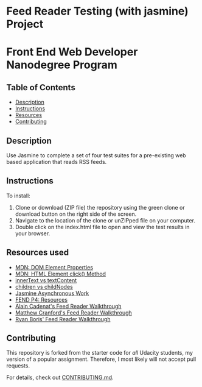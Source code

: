 # Feed Reader Testing (with jasmine) Project

Front End Web Developer Nanodegree Program
==========================================

## Table of Contents

* [Description](#description)
* [Instructions](#instructions)
* [Resources](#resources)
* [Contributing](#contributing)

## Description

Use Jasmine to complete a set of four test suites for a pre-existing web based application that reads RSS feeds.

## Instructions

To install:
1. Clone or download (ZIP file) the repository using the green clone or download button on the right side of the screen.
2. Navigate to the location of the clone or unZIPped file on your computer.
3. Double click on the index.html file to open and view the test results in your browser.

<!--TODO: Figure out why no specs are found  -->
<!-- To view click here: [Feed Reader Test](https://ypadron.github.io/frontend-nanodegree-feedreader/) -->

## Resources used

* [MDN: DOM Element Properties](https://developer.mozilla.org/en-US/docs/Web/API/Element/classList)
* [MDN: HTML Element click() Method](https://developer.mozilla.org/en-US/docs/Web/API/HTMLElement/click)
* [innerText vs textContent](https://developer.mozilla.org/en-US/docs/Web/API/Node/textContent)
* [children vs childNodes](https://stackoverflow.com/questions/7935689/what-is-the-difference-between-children-and-childnodes-in-javascript)
* [Jasmine Asynchronous Work](https://jasmine.github.io/tutorials/async)
* [FEND P4: Resources](https://www.diigo.com/outliner/fjsk23/Udacity-Feed-Reader-Testing-(project-%234)?key=i5xqspbzvg)
* [Alain Cadenat's Feed Reader Walkthrough](https://www.youtube.com/watch?v=pPt4oOKNdEk)
* [Matthew Cranford's Feed Reader Walkthrough](https://matthewcranford.com/feed-reader-walkthrough-part-1-starter-code/)
* [Ryan Boris' Feed Reader Walkthrough](https://www.youtube.com/watch?v=7kOBXPbDmyw&feature=youtu.be)

## Contributing

This repository is forked from the starter code for _all_ Udacity students, my version of a popular assignment. Therefore,
I most likely will not accept pull requests.

For details, check out [CONTRIBUTING.md](CONTRIBUTING.md).
